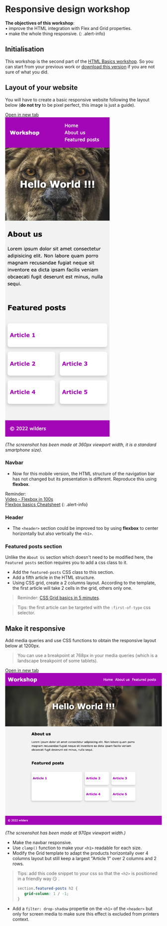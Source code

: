 # Responsive design workshop 

**The objectives of this workshop**:  
• improve the HTML integration with Flex and Grid properties.  
• make the whole thing responsive.
{: .alert-info}


## Initialisation

This workshop is the second part of the [HTML Basics workshop](https://wildcodeschool.github.io/workshop-html-css-basics/).
So you can start from your previous work or [download this version](https://github.com/WildCodeSchool/workshop-html-css-responsive/archive/refs/heads/master.zip) if you are not sure of what you did.


## Layout of your website
You will have to create a basic responsive website following the layout below (**do not try** to be pixel perfect, this image is just a guide). 

<a href="./mobile_layout.png" target="_blank">Open in new tab <i class="bi bi-box-arrow-up-right"></i></a>  
![Layout to reproduce](mobile_layout.png) 

*(The screenshot has been made at 360px viewport width, it is a standard smartphone size).*


### Navbar

- Now for this mobile version, the HTML structure of the navigation bar has not changed but its presentation is different. Reproduce this using **flexbox**.

Reminder:  
[Video - Flexbox in 100s](https://www.youtube.com/watch?v=K74l26pE4YA)  
[Flexbox basics Cheatsheet](https://jonitrythall.com/content/images/flexboxsheet.pdf)
{: .alert-info}

### Header

- The `<header>` section could be improved too by using **flexbox** to center horizontally but also vertically the `<h1>`.

### Featured posts section

Unlike the `About Us` section which doesn't need to be modified here, the `Featured posts` section requires you to add a css class to it.
- Add the `featured-posts` CSS class to this section.
- Add a fifth article in the HTML structure.
- Using CSS grid, create a 2 columns layout. According to the template, the first article will take 2 cells in the grid, others only one.

> Reminder: [CSS Grid basics in 5 minutes](https://www.freecodecamp.org/news/learn-css-grid-in-5-minutes-f582e87b1228).  

> Tips: the first article can be targeted with the `:first-of-type` css selector.

## Make it responsive

Add media queries and use CSS functions to obtain the responsive layout below at 1200px. 
> You can use a breakpoint at 768px in your media queries (which is a landscape breakpoint of some tablets).

<a href="./desktop_layout.png" target="_blank">Open in new tab <i class="bi bi-box-arrow-up-right"></i></a> 
![Layout to reproduce](desktop_layout.png) 

*(The screenshot has been made at 970px viewport width.)*

- Make the navbar responsive.
- Use `clamp()` function to make your `<h1>` readable for each size.
- Modify the Grid template to adapt the products horizontally over 4 columns layout but still keep a largest "Article 1" over 2 columns and 2 rows.

> Tips: add this code snippet to your css so that the `<h2>` is positioned in a friendly way 😏 .
> ```css
> section.featured-posts h2 {
>    grid-column: 1 / -1;
> }
> ```

- Add a `filter: drop-shadow` propertie on the `<h1>` of the `<header>` but only for screen media to make sure this effect is excluded from printers context.
